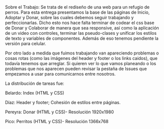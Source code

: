 Sobre el Trabajo:
Se trata de el rediseño de una web para un refugio de perros. Para esta entrega presentamos la base de las páginas de Inicio, Adoptar y Donar, sobre las cuales debemos seguir trabajando y perfeccionarlas. Dicho esto nos hace falta terminar de codear el css base de Donar y Colaborar de manera que sea responsive, así como la aplicación de un video con controles, terminar las pseudo-clases y unificar los estilos de texto y variables de componentes. Además de eso tenemos pendiente la versión para celular. 

Por otro lado a medida que fuimos trabajando van apareciendo problemas o cosas rotas (como las imágenes del header y footer o los links caidos), que todavía tenemos que arreglar. Si quieren ver lo que vamos planeando o los problemas que nos aparecen pueden revisar la pestaña de Issues que empezamos a usar para comunicarnos entre nosotros.


La distribución de tareas fue: 

Belardo: Index (HTML y CSS)

Díaz: Header y footer; Cohesión de estilos entre páginas.

Pereyra: Donar (HTML y CSS)- Resolución 1920x1980

Pico: Perritos (HTML y CSS)- Resolución  1366x768
